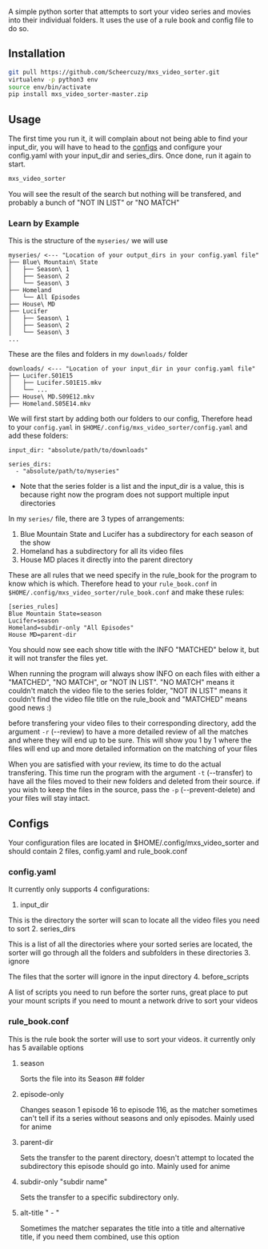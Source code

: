 A simple python sorter that attempts to sort your video series and movies into their individual folders. It uses the use of a rule book and config file to do so.

## Installation

```bash
git pull https://github.com/Scheercuzy/mxs_video_sorter.git
virtualenv -p python3 env
source env/bin/activate
pip install mxs_video_sorter-master.zip
```

## Usage

The first time you run it, it will complain about not being able to find your input_dir, you will have to head to the [configs](#configs) and configure your config.yaml with your input_dir and series_dirs.
Once done, run it again to start.
```bash
mxs_video_sorter
```
You will see the result of the search but nothing will be transfered, and probably a bunch of "NOT IN LIST" or "NO MATCH"

### Learn by Example
This is the structure of the `myseries/` we will use
```
myseries/ <--- "Location of your output_dirs in your config.yaml file"
├── Blue\ Mountain\ State
│   ├── Season\ 1
│   ├── Season\ 2
│   └── Season\ 3
├── Homeland
│   └── All Episodes
├── House\ MD
├── Lucifer
│   ├── Season\ 1
│   ├── Season\ 2
│   └── Season\ 3
...
```
These are the files and folders in my `downloads/` folder
```
downloads/ <--- "Location of your input_dir in your config.yaml file"
├── Lucifer.S01E15
│   ├── Lucifer.S01E15.mkv
│   └── ...
├── House\ MD.S09E12.mkv
├── Homeland.S05E14.mkv
```
We will first start by adding both our folders to our config, Therefore head to your `config.yaml` in `$HOME/.config/mxs_video_sorter/config.yaml` and add these folders:
```
input_dir: "absolute/path/to/downloads"

series_dirs:
  - "absolute/path/to/myseries"
```
- Note that the series folder is a list and the input_dir is a value, this is because right now the program does not support multiple input directories

In my `series/` file, there are 3 types of arrangements:
1. Blue Mountain State and Lucifer has a subdirectory for each season of the show
2. Homeland has a subdirectory for all its video files
3. House MD places it directly into the parent directory

These are all rules that we need specify in the rule_book for the program to know which is which. Therefore head to your `rule_book.conf` in `$HOME/.config/mxs_video_sorter/rule_book.conf` and make these rules:
```
[series_rules]
Blue Mountain State=season
Lucifer=season
Homeland=subdir-only "All Episodes"
House MD=parent-dir
```
You should now see each show title with the INFO "MATCHED" below it, but it will not transfer the files yet.

When running the program will always show INFO on each files with either a "MATCHED", "NO MATCH", or "NOT IN LIST". "NO MATCH" means it couldn't match the video file to the series folder, "NOT IN LIST" means it couldn't find the video file title on the rule_book and "MATCHED" means good news :)

before transfering your video files to their corresponding directory, add the argument `-r` (--review) to have a more detailed review of all the matches and where they will end up to be sure. This will show you 1 by 1 where the files will end up and more detailed information on the matching of your files

When you are satisfied with your review, its time to do the actual transfering. This time run the program with the argument `-t` (--transfer) to have all the files moved to their new folders and deleted from their source. if you wish to keep the files in the source, pass the `-p` (--prevent-delete) and your files will stay intact.

## Configs

Your configuration files are located in $HOME/.config/mxs_video_sorter and should contain 2 files, config.yaml and rule_book.conf

### config.yaml
It currently only supports 4 configurations:
1. input_dir

  This is the directory the sorter will scan to locate all the video files you need to sort
2. series_dirs

   This is a list of all the directories where your sorted series are located, the sorter will go through all the folders and subfolders in these directories
3. ignore

   The files that the sorter will ignore in the input directory
4. before_scripts

   A list of scripts you need to run before the sorter runs, great place to put your mount scripts if you need to mount a network drive to sort your videos

### rule_book.conf
This is the rule book the sorter will use to sort your videos. it currently only has 5 available options
1. season

   Sorts the file into its Season ## folder
2. episode-only

   Changes season 1 episode 16 to episode 116, as the matcher sometimes can't tell if its a series without seasons and only episodes. Mainly used for anime
3. parent-dir

   Sets the transfer to the parent directory, doesn't attempt to located the subdirectory this episode should go into. Mainly used for anime
4. subdir-only "subdir name"

   Sets the transfer to a specific subdirectory only.
5. alt-title " - "

   Sometimes the matcher separates the title into a title and alternative title, if you need them combined, use this option
